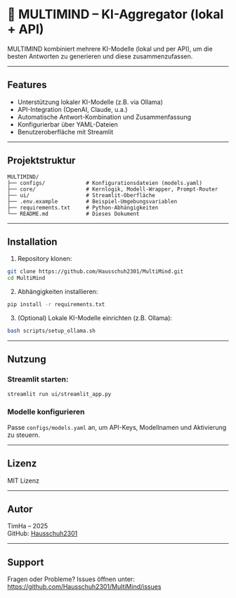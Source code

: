 # 🧠 MULTIMIND – KI-Aggregator (lokal + API)

MULTIMIND kombiniert mehrere KI-Modelle (lokal und per API), um die besten Antworten zu generieren und diese zusammenzufassen.

---

## Features

- Unterstützung lokaler KI-Modelle (z.B. via Ollama)  
- API-Integration (OpenAI, Claude, u.a.)  
- Automatische Antwort-Kombination und Zusammenfassung  
- Konfigurierbar über YAML-Dateien  
- Benutzeroberfläche mit Streamlit  

---

## Projektstruktur

```
MULTIMIND/
├── configs/             # Konfigurationsdateien (models.yaml)
├── core/                # Kernlogik, Modell-Wrapper, Prompt-Router
├── ui/                  # Streamlit-Oberfläche
├── .env.example         # Beispiel-Umgebungsvariablen
├── requirements.txt     # Python-Abhängigkeiten
└── README.md            # Dieses Dokument
```

---

## Installation

1. Repository klonen:

```bash
git clone https://github.com/Hausschuh2301/MultiMind.git
cd MultiMind
```

2. Abhängigkeiten installieren:

```bash
pip install -r requirements.txt
```

3. (Optional) Lokale KI-Modelle einrichten (z.B. Ollama):

```bash
bash scripts/setup_ollama.sh
```

---

## Nutzung

### Streamlit starten:

```bash
streamlit run ui/streamlit_app.py
```

### Modelle konfigurieren

Passe `configs/models.yaml` an, um API-Keys, Modellnamen und Aktivierung zu steuern.

---

## Lizenz

MIT Lizenz

---

## Autor

TimHa – 2025  
GitHub: [Hausschuh2301](https://github.com/Hausschuh2301)

---

## Support

Fragen oder Probleme? Issues öffnen unter:  
https://github.com/Hausschuh2301/MultiMind/issues
